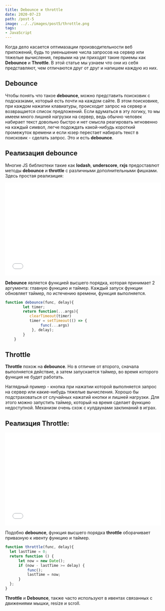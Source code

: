 ```yaml
---
title: Debounce и throttle
date: 2020-07-23
path: /post-5
image: ../../images/post5/throttle.png
tags: 
- JavaScript
---
```

Когда дело касается оптимазации производительности веб приложений, будь то уменьшение числа запросов на сервер или тяжелые вычисления, первыми на ум приходят такие приемы как **Debounce** и **Throttle**. В этой статье мы узнаем что они из себя представляют, чем отличаются друг от друг и напишем каждую из них.
## Debounce
Чтобы понять что такое **debounce**, можно представить поисковик с подсказками, который есть почти на каждом сайте. В этом поисковике, при каждом нажатии клавиатуры, происходит запрос на сервер и возвращается список предложений. Если вдуматься в эту логику, то мы имеем много лишней нагрузки на сервер, ведь обычно человек набирает текст довольно быстро и нет смысла реагировать мгновенно на каждый символ, легче подождать какой-нибудь короткий промежуток времени и если юзер перестает набирать текст в поисковик - сделать запрос. Это и есть **debounce**. 

## Реализация debounce
Многие JS библиотеки такие как **lodash**, **underscore**, **rxjs** предоставлют методы **debounce** и **throttle** с различными дополнительными фишками.
Здесь простая реализиция:

<iframe width="100%" height="300" src="//jsfiddle.net/Zeta162/k0tL7xo1/9/embedded/js,html,result/dark/" allowfullscreen="allowfullscreen" allowpaymentrequest frameborder="0"></iframe>


**Debounce** является функцией высшего порядка, которая принимает 2 аргумента: главную функцию и таймер. 
Каждый запуск функции обновляет таймер, по истечению времени, функция выполняется.

```js
function debounce(func, delay){
        let timer;
        return function(...args){
           clearTimeout(timer)
           timer = setTimeout(() => {
                func(...args)
            }, delay);
        }
    }
```

## Throttle
**Throttle** похож на **debounce**. Но в отличие от второго, сначала выполняется действие, а затем запускается таймер, во время которого функция не будет работать. 

Наглядный пример - кнопка при нажатии которой выполняется запрос на сервер или какие-нибудь тяжелые вычисления. Хорошо бы подстраховаться от случайных нажатий кнопки и лишней нагрузки. Для этого можно запустить таймер, который на время сделает функцию недоступной. Механизм очень схож с кулдаунами заклинаний в играх.

## Реализция Throttle:

<iframe width="100%" height="300" src="//jsfiddle.net/Zeta162/bt0hewop/3/embedded/js,html,result/dark/" allowfullscreen="allowfullscreen" allowpaymentrequest frameborder="0"></iframe>

Подобно **debounce**, функция высшего порядка **throttle** оборачивает привазную к ивенту функцию и таймер. 

```js
function throttle(func, delay){
  let lastTime = 0;
  return function () {
      let now = new Date();
      if (now - lastTime >= delay) {
          func();
          lastTime = now;
      }
  };
}
```

**Throttle** и **Debounce**, также часто используют в ивентах связанных с движениями мышки, resize и scroll.  
